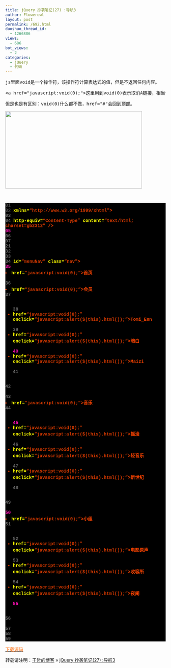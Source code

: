 ```yaml
---
title: jQuery 抄袭笔记(27) :导航3
author: Flowerowl
layout: post
permalink: /692.html
duoshuo_thread_id:
  - 1266886
views:
  - 686
bot_views:
  - 2
categories:
  - jQuery
  - 代码
---
```

<pre id="best-answer-content">js里面void是一个操作符，该操作符计算表达式的值，但是不返回任何内容。</pre>

<pre id="best-answer-content">&lt;a href="javascript:void(0);"&gt;这里用到void(0)表示取消A链接，相当于&lt;a  href="#"&gt;，</pre>

<pre id="best-answer-content">但是也是有区别：void(0)什么都不做，href="#"会回到顶部。</pre>

<img class="aligncenter size-full wp-image-694" title="Lazynight | 夜阑" src="http://lazynight.me/wp-content/uploads/2011/10/20111026221343.jpg" alt="" width="429" height="243" />

&nbsp;

<div class="source" style="font-family: '[object HTMLOptionElement]', Consolas, 'Lucida Console', 'Courier New'; color: #c0c0c0; background-color: #000000;">
  <span style="color: #696969;">01</span> <span style="color: #ffffff;"><!DOCTYPE html PUBLIC &#8220;-//W3C//DTD XHTML 1.0 Transitional//EN&#8221; &#8220;http://www.w3.org/TR/xhtml1/DTD/xhtml1-transitional.dtd&#8221;></span><br /> <span style="color: #696969;">02</span> <span style="color: #ff4400; font-weight: bold;"><html</span> <span style="color: #ffff00;">xmlns=</span><span style="color: #d13800;">&#8220;http://www.w3.org/1999/xhtml&#8221;</span><span style="color: #ff4400; font-weight: bold;">></span><br /> <span style="color: #696969;">03</span> <span style="color: #ff4400; font-weight: bold;"><head></span><br /> <span style="color: #696969;">04</span> <span style="color: #ff4400; font-weight: bold;"><meta</span> <span style="color: #ffff00;">http-equiv=</span><span style="color: #d13800;">&#8220;Content-Type&#8221;</span> <span style="color: #ffff00;">content=</span><span style="color: #d13800;">&#8220;text/html; charset=gb2312&#8243;</span> <span style="color: #ff4400; font-weight: bold;">/></span><br /> <span style="color: #f810b0;">05</span> <span style="color: #ff4400; font-weight: bold;"><title></span>Hello Lazynight~<span style="color: #ff4400; font-weight: bold;"></title></span><br /> <span style="color: #696969;">06</span> <span style="color: #ff4400; font-weight: bold;"><script </span><span style="color: #ffff00;">type=</span><span style="color: #d13800;">&#8220;text/javascript&#8221;</span> <span style="color: #ffff00;">src=</span><span style="color: #d13800;">&#8220;jquery-1.1.3.pack.js&#8221;</span><span style="color: #ff4400; font-weight: bold;">></script></span><br /> <span style="color: #696969;">07</span> <span style="color: #ff4400; font-weight: bold;"><script </span><span style="color: #ffff00;">language=</span><span style="color: #d13800;">&#8220;JavaScript&#8221;</span> <span style="color: #ffff00;">type=</span><span style="color: #d13800;">&#8220;text/javascript&#8221;</span><span style="color: #ff4400; font-weight: bold;">></span><br /> <span style="color: #696969;">08</span> <span style="color: #c0c0c0;">$</span>(<span style="color: #c0c0c0;">document</span><span style="color: #c0c0c0;">).</span><span style="color: #c0c0c0;">ready</span>(<span style="color: #ff4400; font-weight: bold;">function</span><span style="color: #c0c0c0;">(){</span><br /> <span style="color: #696969;">09</span>     <span style="color: #ff4400; font-weight: bold;">var</span> <span style="color: #c0c0c0;">li</span><span style="color: #c0c0c0;">=</span><span style="color: #c0c0c0;">$</span>(<span style="color: #d13800;">&#8220;#menuNav >li&#8221;</span>);<span style="color: #696969;">//找到#menuNav中子元素li</span><br /> <span style="color: #f810b0;">10</span>     <span style="color: #ff4400; font-weight: bold;">var</span> <span style="color: #c0c0c0;">ul</span>;<br /> <span style="color: #696969;">11</span>     <span style="color: #c0c0c0;">li</span><span style="color: #c0c0c0;">.</span><span style="color: #c0c0c0;">each</span>(<span style="color: #ff4400; font-weight: bold;">function</span>(<span style="color: #c0c0c0;">i</span><span style="color: #c0c0c0;">){</span><br /> <span style="color: #696969;">12</span>         <span style="color: #c0c0c0;">li</span><span style="color: #c0c0c0;">.</span><span style="color: #c0c0c0;">eq</span>(<span style="color: #c0c0c0;">i</span><span style="color: #c0c0c0;">).</span><span style="color: #c0c0c0;">hover</span>(<span style="color: #ff4400; font-weight: bold;">function</span><span style="color: #c0c0c0;">(){</span><br /> <span style="color: #696969;">13</span>             <span style="color: #c0c0c0;">$</span>(<span style="color: #ff4400; font-weight: bold;">this</span><span style="color: #c0c0c0;">).</span><span style="color: #c0c0c0;">find</span>(<span style="color: #d13800;">&#8220;ul&#8221;</span><span style="color: #c0c0c0;">).</span><span style="color: #c0c0c0;">show</span>();<span style="color: #696969;">// 找到li里面的ul元素设置为显示</span><br /> <span style="color: #696969;">14</span>         <span style="color: #c0c0c0;">},</span><br /> <span style="color: #f810b0;">15</span>         <span style="color: #ff4400; font-weight: bold;">function</span><span style="color: #c0c0c0;">(){</span><br /> <span style="color: #696969;">16</span>             <span style="color: #c0c0c0;">$</span>(<span style="color: #ff4400; font-weight: bold;">this</span><span style="color: #c0c0c0;">).</span><span style="color: #c0c0c0;">find</span>(<span style="color: #d13800;">&#8220;ul&#8221;</span><span style="color: #c0c0c0;">).</span><span style="color: #c0c0c0;">hide</span>();<br /> <span style="color: #696969;">17</span>         <span style="color: #c0c0c0;">})</span><br /> <span style="color: #696969;">18</span>     <span style="color: #c0c0c0;">});</span><br /> <span style="color: #696969;">19</span> <span style="color: #c0c0c0;">});</span><br /> <span style="color: #f810b0;">20</span> <span style="color: #ff4400; font-weight: bold;"></script></span><br /> <span style="color: #696969;">21</span> <span style="color: #ff4400; font-weight: bold;"><style></span><br /> <span style="color: #696969;">22</span> <span style="color: #c0c0c0;">*</span>        <span style="color: #c0c0c0;">{</span><span style="color: #ff4400; font-weight: bold;">margin</span><span style="color: #c0c0c0;">:</span><span style="color: #c0c0c0;">0px</span>; <span style="color: #ff4400; font-weight: bold;">padding</span><span style="color: #c0c0c0;">:</span><span style="color: #c0c0c0;">0px</span>;<span style="color: #ff4400; font-weight: bold;">list-style</span><span style="color: #c0c0c0;">:</span><span style="color: #ff4400; font-weight: bold;">none</span><span style="color: #c0c0c0;">;}</span><br /> <span style="color: #696969;">23</span> <span style="color: #ff4400; font-weight: bold;">body</span>    <span style="color: #c0c0c0;">{</span><span style="color: #ff4400; font-weight: bold;">font-size</span><span style="color: #c0c0c0;">:</span><span style="color: #c0c0c0;">16px</span><span style="color: #c0c0c0;">;}</span><br /> <span style="color: #696969;">24</span> <span style="color: #c0c0c0;">.nav</span>    <span style="color: #c0c0c0;">{</span><span style="color: #ff4400; font-weight: bold;">float</span><span style="color: #c0c0c0;">:</span><span style="color: #ff4400; font-weight: bold;">left</span>;<span style="color: #ff4400; font-weight: bold;">clear</span><span style="color: #c0c0c0;">:</span><span style="color: #ff4400; font-weight: bold;">both</span>;<span style="color: #ff4400; font-weight: bold;">margin</span><span style="color: #c0c0c0;">:</span><span style="color: #c0c0c0;">100px</span>;<span style="color: #ff4400; font-weight: bold;">display</span><span style="color: #c0c0c0;">:</span><span style="color: #ff4400; font-weight: bold;">inline</span><span style="color: #c0c0c0;">;}</span><br /> <span style="color: #f810b0;">25</span> <span style="color: #c0c0c0;">.nav</span> <span style="color: #ff4400; font-weight: bold;">li</span>    <span style="color: #c0c0c0;">{</span><span style="color: #ff4400; font-weight: bold;">float</span><span style="color: #c0c0c0;">:</span><span style="color: #ff4400; font-weight: bold;">left</span>;<span style="color: #ff4400; font-weight: bold;">position</span><span style="color: #c0c0c0;">:</span><span style="color: #ff4400; font-weight: bold;">relative</span><span style="color: #c0c0c0;">;}</span><br /> <span style="color: #696969;">26</span> <span style="color: #c0c0c0;">.nav</span> <span style="color: #ff4400; font-weight: bold;">li</span> <span style="color: #ff4400; font-weight: bold;">a</span>     <span style="color: #c0c0c0;">{</span><span style="color: #ff4400; font-weight: bold;">display</span><span style="color: #c0c0c0;">:</span><span style="color: #ff4400; font-weight: bold;">block</span>;<span style="color: #ff4400; font-weight: bold;">width</span><span style="color: #c0c0c0;">:</span><span style="color: #c0c0c0;">100px</span>;<span style="color: #ff4400; font-weight: bold;">padding</span><span style="color: #c0c0c0;">:</span><span style="color: #c0c0c0;">2px</span>; <span style="color: #ff4400; font-weight: bold;">text-align</span><span style="color: #c0c0c0;">:</span><span style="color: #ff4400; font-weight: bold;">center</span>;<span style="color: #ff4400; font-weight: bold;">color</span><span style="color: #c0c0c0;">:</span><span style="color: #c0c0c0;">#fff</span>;<span style="color: #ff4400; font-weight: bold;">background-color</span><span style="color: #c0c0c0;">:</span><span style="color: #c0c0c0;">#000</span><span style="color: #c0c0c0;">;}</span><br /> <span style="color: #696969;">27</span> <span style="color: #c0c0c0;">.nav</span> <span style="color: #ff4400; font-weight: bold;">li</span> <span style="color: #ff4400; font-weight: bold;">a</span><span style="color: #c0c0c0;">:hover</span>  <span style="color: #c0c0c0;">{</span><span style="color: #ff4400; font-weight: bold;">background-color</span><span style="color: #c0c0c0;">:</span><span style="color: #c0c0c0;">#000</span>;<span style="color: #ff4400; font-weight: bold;">color</span><span style="color: #c0c0c0;">:</span><span style="color: #c0c0c0;">#fff</span><span style="color: #c0c0c0;">;}</span><br /> <span style="color: #696969;">28</span> <span style="color: #c0c0c0;">.nav</span> <span style="color: #ff4400; font-weight: bold;">li</span> <span style="color: #ff4400; font-weight: bold;">ul</span>          <span style="color: #c0c0c0;">{</span><span style="color: #ff4400; font-weight: bold;">position</span><span style="color: #c0c0c0;">:</span><span style="color: #ff4400; font-weight: bold;">absolute</span>;<span style="color: #ff4400; font-weight: bold;">display</span><span style="color: #c0c0c0;">:</span><span style="color: #ff4400; font-weight: bold;">none</span>;<span style="color: #ff4400; font-weight: bold;">border</span><span style="color: #c0c0c0;">:</span><span style="color: #c0c0c0;">1px</span> <span style="color: #ff4400; font-weight: bold;">solid</span><span style="color: #c0c0c0;">;}</span><br /> <span style="color: #696969;">29</span> <span style="color: #c0c0c0;">.nav</span> <span style="color: #ff4400; font-weight: bold;">li</span> <span style="color: #ff4400; font-weight: bold;">ul</span> <span style="color: #ff4400; font-weight: bold;">li</span>    <span style="color: #c0c0c0;">{</span><span style="color: #ff4400; font-weight: bold;">float</span><span style="color: #c0c0c0;">:</span><span style="color: #ff4400; font-weight: bold;">none</span><span style="color: #c0c0c0;">;}</span><br /> <span style="color: #f810b0;">30</span> <span style="color: #c0c0c0;">.nav</span> <span style="color: #ff4400; font-weight: bold;">li</span> <span style="color: #ff4400; font-weight: bold;">ul</span> <span style="color: #ff4400; font-weight: bold;">li</span> <span style="color: #ff4400; font-weight: bold;">a</span>  <span style="color: #c0c0c0;">{</span><span style="color: #ff4400; font-weight: bold;">background-color</span><span style="color: #c0c0c0;">:</span><span style="color: #c0c0c0;">#fff</span>;<span style="color: #ff4400; font-weight: bold;">color</span><span style="color: #c0c0c0;">:</span><span style="color: #c0c0c0;">#000</span><span style="color: #c0c0c0;">;}</span><br /> <span style="color: #696969;">31</span> <span style="color: #ff4400; font-weight: bold;"></style></span><br /> <span style="color: #696969;">32</span> <span style="color: #ff4400; font-weight: bold;"></head></span><br /> <span style="color: #696969;">33</span> <span style="color: #ff4400; font-weight: bold;"><body></span><br /> <span style="color: #696969;">34</span> <span style="color: #ff4400; font-weight: bold;"><ul</span> <span style="color: #ffff00;">id=</span><span style="color: #d13800;">&#8220;menuNav&#8221;</span> <span style="color: #ffff00;">class=</span><span style="color: #d13800;">&#8220;nav&#8221;</span><span style="color: #ff4400; font-weight: bold;">></span><br /> <span style="color: #f810b0;">35</span>     <span style="color: #ff4400; font-weight: bold;"><li><a</span> <span style="color: #ffff00;">href=</span><span style="color: #d13800;">&#8220;javascript:void(0);&#8221;</span><span style="color: #ff4400; font-weight: bold;">></span>首页<span style="color: #ff4400; font-weight: bold;"></a></li></span><br /> <span style="color: #696969;">36</span>     <span style="color: #ff4400; font-weight: bold;"><li><a</span> <span style="color: #ffff00;">href=</span><span style="color: #d13800;">&#8220;javascript:void(0);&#8221;</span><span style="color: #ff4400; font-weight: bold;">></span>会员<span style="color: #ff4400; font-weight: bold;"></a></span><br /> <span style="color: #696969;">37</span>         <span style="color: #ff4400; font-weight: bold;"><ul></span><br /> <span style="color: #696969;">38</span>             <span style="color: #ff4400; font-weight: bold;"><li><a</span> <span style="color: #ffff00;">href=</span><span style="color: #d13800;">&#8220;javascript:void(0);&#8221;</span> <span style="color: #ffff00;">onclick=</span><span style="color: #d13800;">&#8220;javascript:alert($(this).html());&#8221;</span><span style="color: #ff4400; font-weight: bold;">></span>Tomi_Enn<span style="color: #ff4400; font-weight: bold;"></a></li></span><br /> <span style="color: #696969;">39</span>             <span style="color: #ff4400; font-weight: bold;"><li><a</span> <span style="color: #ffff00;">href=</span><span style="color: #d13800;">&#8220;javascript:void(0);&#8221;</span> <span style="color: #ffff00;">onclick=</span><span style="color: #d13800;">&#8220;javascript:alert($(this).html());&#8221;</span><span style="color: #ff4400; font-weight: bold;">></span>暗白<span style="color: #ff4400; font-weight: bold;"></a></li></span><br /> <span style="color: #f810b0;">40</span>             <span style="color: #ff4400; font-weight: bold;"><li><a</span> <span style="color: #ffff00;">href=</span><span style="color: #d13800;">&#8220;javascript:void(0);&#8221;</span> <span style="color: #ffff00;">onclick=</span><span style="color: #d13800;">&#8220;javascript:alert($(this).html());&#8221;</span><span style="color: #ff4400; font-weight: bold;">></span>Maizi<span style="color: #ff4400; font-weight: bold;"></a></li></span><br /> <span style="color: #696969;">41</span>         <span style="color: #ff4400; font-weight: bold;"></ul></span><br /> <span style="color: #696969;">42</span>     <span style="color: #ff4400; font-weight: bold;"></li></span><br /> <span style="color: #696969;">43</span>     <span style="color: #ff4400; font-weight: bold;"><li><a</span> <span style="color: #ffff00;">href=</span><span style="color: #d13800;">&#8220;javascript:void(0);&#8221;</span><span style="color: #ff4400; font-weight: bold;">></span>音乐<span style="color: #ff4400; font-weight: bold;"></a></span><br /> <span style="color: #696969;">44</span>         <span style="color: #ff4400; font-weight: bold;"><ul></span><br /> <span style="color: #f810b0;">45</span>             <span style="color: #ff4400; font-weight: bold;"><li><a</span> <span style="color: #ffff00;">href=</span><span style="color: #d13800;">&#8220;javascript:void(0);&#8221;</span> <span style="color: #ffff00;">onclick=</span><span style="color: #d13800;">&#8220;javascript:alert($(this).html());&#8221;</span><span style="color: #ff4400; font-weight: bold;">></span>摇滚<span style="color: #ff4400; font-weight: bold;"></a></li></span><br /> <span style="color: #696969;">46</span>             <span style="color: #ff4400; font-weight: bold;"><li><a</span> <span style="color: #ffff00;">href=</span><span style="color: #d13800;">&#8220;javascript:void(0);&#8221;</span> <span style="color: #ffff00;">onclick=</span><span style="color: #d13800;">&#8220;javascript:alert($(this).html());&#8221;</span><span style="color: #ff4400; font-weight: bold;">></span>轻音乐<span style="color: #ff4400; font-weight: bold;"></a></li></span><br /> <span style="color: #696969;">47</span>             <span style="color: #ff4400; font-weight: bold;"><li><a</span> <span style="color: #ffff00;">href=</span><span style="color: #d13800;">&#8220;javascript:void(0);&#8221;</span> <span style="color: #ffff00;">onclick=</span><span style="color: #d13800;">&#8220;javascript:alert($(this).html());&#8221;</span><span style="color: #ff4400; font-weight: bold;">></span>新世纪<span style="color: #ff4400; font-weight: bold;"></a></li></span><br /> <span style="color: #696969;">48</span>         <span style="color: #ff4400; font-weight: bold;"></ul></span><br /> <span style="color: #696969;">49</span>     <span style="color: #ff4400; font-weight: bold;"></li></span><br /> <span style="color: #f810b0;">50</span>     <span style="color: #ff4400; font-weight: bold;"><li><a</span> <span style="color: #ffff00;">href=</span><span style="color: #d13800;">&#8220;javascript:void(0);&#8221;</span><span style="color: #ff4400; font-weight: bold;">></span>小组<span style="color: #ff4400; font-weight: bold;"></a></span><br /> <span style="color: #696969;">51</span>         <span style="color: #ff4400; font-weight: bold;"><ul></span><br /> <span style="color: #696969;">52</span>             <span style="color: #ff4400; font-weight: bold;"><li><a</span> <span style="color: #ffff00;">href=</span><span style="color: #d13800;">&#8220;javascript:void(0);&#8221;</span> <span style="color: #ffff00;">onclick=</span><span style="color: #d13800;">&#8220;javascript:alert($(this).html());&#8221;</span><span style="color: #ff4400; font-weight: bold;">></span>电影原声<span style="color: #ff4400; font-weight: bold;"></a></li></span><br /> <span style="color: #696969;">53</span>             <span style="color: #ff4400; font-weight: bold;"><li><a</span> <span style="color: #ffff00;">href=</span><span style="color: #d13800;">&#8220;javascript:void(0);&#8221;</span> <span style="color: #ffff00;">onclick=</span><span style="color: #d13800;">&#8220;javascript:alert($(this).html());&#8221;</span><span style="color: #ff4400; font-weight: bold;">></span>收容所<span style="color: #ff4400; font-weight: bold;"></a></li></span><br /> <span style="color: #696969;">54</span>             <span style="color: #ff4400; font-weight: bold;"><li><a</span> <span style="color: #ffff00;">href=</span><span style="color: #d13800;">&#8220;javascript:void(0);&#8221;</span> <span style="color: #ffff00;">onclick=</span><span style="color: #d13800;">&#8220;javascript:alert($(this).html());&#8221;</span><span style="color: #ff4400; font-weight: bold;">></span>夜阑<span style="color: #ff4400; font-weight: bold;"></a></li></span><br /> <span style="color: #f810b0;">55</span>         <span style="color: #ff4400; font-weight: bold;"></ul></span><br /> <span style="color: #696969;">56</span>     <span style="color: #ff4400; font-weight: bold;"></li></span><br /> <span style="color: #696969;">57</span> <span style="color: #ff4400; font-weight: bold;"></ul></span><br /> <span style="color: #696969;">58</span> <span style="color: #ff4400; font-weight: bold;"></body></span><br /> <span style="color: #696969;">59</span> <span style="color: #ff4400; font-weight: bold;"></html></span>
</div>

<span style="color: #ff6600;"><a href="http://down.qiannao.com/space/file/flowerowl/-4e0a-4f20-5206-4eab/Lazy26_-5bfc-822a3.rar/.page" target="_blank"><span style="color: #ff6600;"> 下载源码</span></a></span>

转载请注明：[于哲的博客][1] &raquo; [jQuery 抄袭笔记(27) :导航3][2]

 [1]: http://localhost/wordpress
 [2]: http://localhost/wordpress/692.html